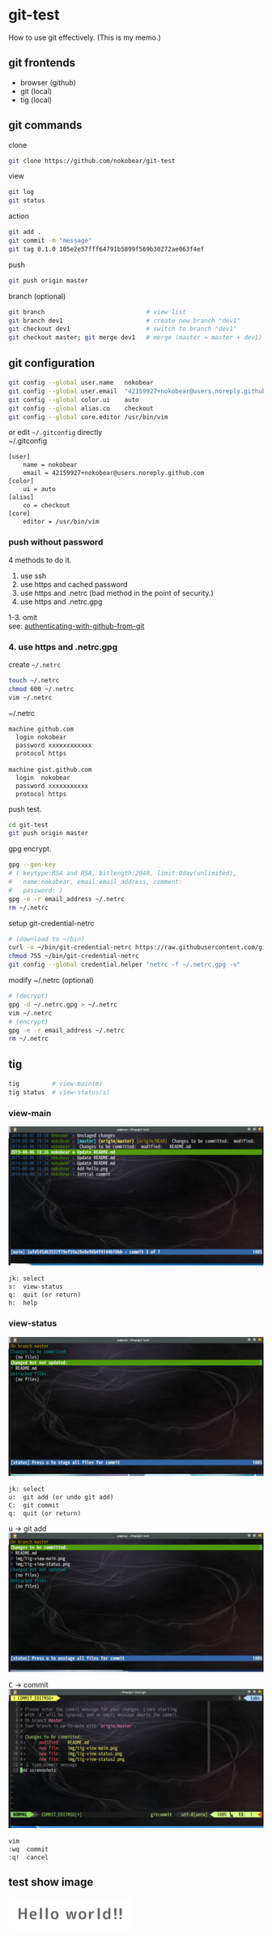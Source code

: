# git-test
How to use git effectively. (This is my memo.)

## git frontends
- browser (github)
- git (local)
- tig (local)

## git commands

clone
```sh
git clone https://github.com/nokobear/git-test
```

view

```sh
git log
git status
```

action

```sh
git add .
git commit -m "message"
git tag 0.1.0 105e2e57fff64791b5899f569b30272ae063f4ef
```

push

```sh
git push origin master
```

branch (optional)

```sh
git branch                            # view list
git branch dev1                       # create new branch "dev1"
git checkout dev1                     # switch to branch "dev1"
git checkout master; git merge dev1   # merge (master = master + dev1)
```

## git configuration

```sh
git config --global user.name   nokobear
git config --global user.email  "42159927+nokobear@users.noreply.github.com"
git config --global color.ui    auto
git config --global alias.co    checkout
git config --global core.editor /usr/bin/vim
```

or edit `~/.gitconfig` directly  
~/.gitconfig

```
[user]
	name = nokobear
	email = 42159927+nokobear@users.noreply.github.com
[color]
	ui = auto
[alias]
	co = checkout
[core]
	editor = /usr/bin/vim
```

### push without password

4 methods to do it.

1. use ssh
2. use https and cached password
3. use https and .netrc (bad method in the point of security.)
4. use https and .netrc.gpg

1-3. omit  
see: [authenticating-with-github-from-git](https://help.github.com/articles/set-up-git#next-steps-authenticating-with-github-from-git)

### 4. use https and .netrc.gpg

create `~/.netrc`

```sh
touch ~/.netrc
chmod 600 ~/.netrc
vim ~/.netrc
```

~/.netrc

    machine github.com
      login nokobear
      password xxxxxxxxxxxx
      protocol https
    
    machine gist.github.com
      login  nokobear
      password xxxxxxxxxxx
      protocol https

push test.

```sh
cd git-test
git push origin master
```

gpg encrypt.

```sh
gpg --gen-key
# ( keytype:RSA and RSA, bitlength:2048, limit:0day(unlimited),
#   name:nokobear, email:email_address, comment:
#   password: )
gpg -e -r email_address ~/.netrc
rm ~/.netrc
```

setup git-credential-netrc

```sh
# (download to ~/bin)
curl -o ~/bin/git-credential-netrc https://raw.githubusercontent.com/git/git/master/contrib/credential/netrc/git-credential-netrc
chmod 755 ~/bin/git-credential-netrc
git config --global credential.helper "netrc -f ~/.netrc.gpg -v"
```

modify ~/.netrc (optional)

```sh
# (decrypt)
gpg -d ~/.netrc.gpg > ~/.netrc
vim ~/.netrc
# (encrypt)
gpg -e -r email_address ~/.netrc
rm ~/.netrc
```

## tig
```sh
tig         # view-main(m)
tig status  # view-status(s)
```

### view-main
![tig-view-main](./img/tig-view-main.png)

    jk: select
    s:  view-status
    q:  quit (or return)
    h:  help

### view-status
![tig-view-stauts()](./img/tig-view-status.png)

    jk: select
    u:  git add (or undo git add)
    C:  git commit
    q:  quit (or return)

<kbd>u</kbd> -> git add
![tig-view-status(added)](./img/tig-view-status2.png)

<kbd>C</kbd> -> commit
![tig-commit](./img/tig-commit.png)

    vim
    :wq  commit
    :q!  cancel

## test show image
![hello](./img/hello.png)

